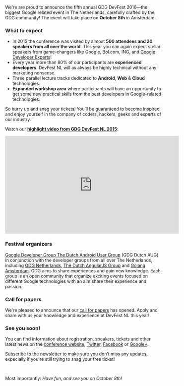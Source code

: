 We're are proud to announce the fifth annual GDG DevFest 2016&mdash;the biggest Google related event in The Netherlands, carefully crafted by the GDG community! The event will take place on **October 8th** in Amsterdam.

### What to expect

* In 2015 the conference was visited by almost **500 attendees and 20 speakers from all over the world**. This year you can again expect stellar speakers from game-changers like Google, Bol.com, ING, and [Google Developer Experts](https://developers.google.com/experts/about)!
* Every year more than 80% of our participants are **experienced developers**. DevFest NL will as always be highly technical without any marketing nonsense.
* Three parallel lecture tracks dedicated to **Android**, **Web** & **Cloud** technologies.
* **Expanded workshop area** where participants will have an opportunity to get some new practical skills from the best developers in Google-related technologies.

So hurry up and snag your tickets! You’ll be guaranteed to become inspired and enjoy yourself in the company of coders, hackers, geeks and experts of our industry.

Watch our [**highlight video from GDG DevFest NL 2015**](https://www.youtube.com/watch?v=JiLYsYvCs-A):

<iframe width="560" height="315" src="https://www.youtube.com/embed/JiLYsYvCs-A" frameborder="0" allowfullscreen></iframe>

<br/>

### Festival organizers

[Google Developer Group The Dutch Android User Group](http://dutchaug.org/) (GDG Dutch AUG) in conjunction with the developer groups from all over The Netherlands, including [GDG Netherlands](https://sites.google.com/site/dutchgtug/), [The Dutch AngularJS Group](http://www.meetup.com/Dutch-AngularJS-group/) and [Golang Amsterdam](http://www.meetup.com/golang-amsterdam/). GDG aims to share experiences and gain new knowledge. Each group is an open community that organize exciting events focused on different Google technologies with an aim share their experience and passion.

### Call for papers

We're pleased to announce that our [call for papers](https://docs.google.com/a/dutchaug.org/forms/d/e/1FAIpQLSd6VHHL9zP3OKaPRlc7Gey-QtLxHr9Q82LHujcYBkIIQhkXpg/viewform) has opened. Apply and share with us your knowledge and experience at DevFest NL this year!

### See you soon!

You can find information about registration, speakers, tickets and other latest news on the [conference website](https://devfest.nl/), [Twitter](https://twitter.com/devfestnl), [Facebook](https://www.facebook.com/groups/dutchaug/) or [Google+](https://plus.google.com/113182948271879290904).

[Subscribe to the newsletter](https://dutchaug.us6.list-manage.com/subscribe?u=00dd8d0a15bf77f68bd75d643&id=3ce443d9a5) to make sure you don’t miss any updates, expecially if you're still trying to snag your free ticket!

<br/>

Most importantly: *Have fun, and see you on October 8th!*
